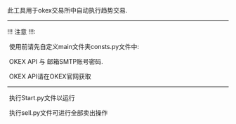   此工具用于okex交易所中自动执行趋势交易. 

------------------------------------------------------------------------------------------------------------------

 !!! 注意 !!!: 

​	使用前请先自定义main文件夹consts.py文件中:

​		OKEX API  与  邮箱SMTP账号密码. 

​	OKEX API请在OKEX官网获取

------------------------------------------------------------------------------------------------------------------

​	执行Start.py文件以运行

​	执行sell.py文件可进行全部卖出操作